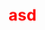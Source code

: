 <!DOCTYPE html>
<html lang="en">
<head>
	<meta charset="UTF-8">
	
</head>
<body>
	<h1 style="color:red">asd</h1>
</body>
</html>
